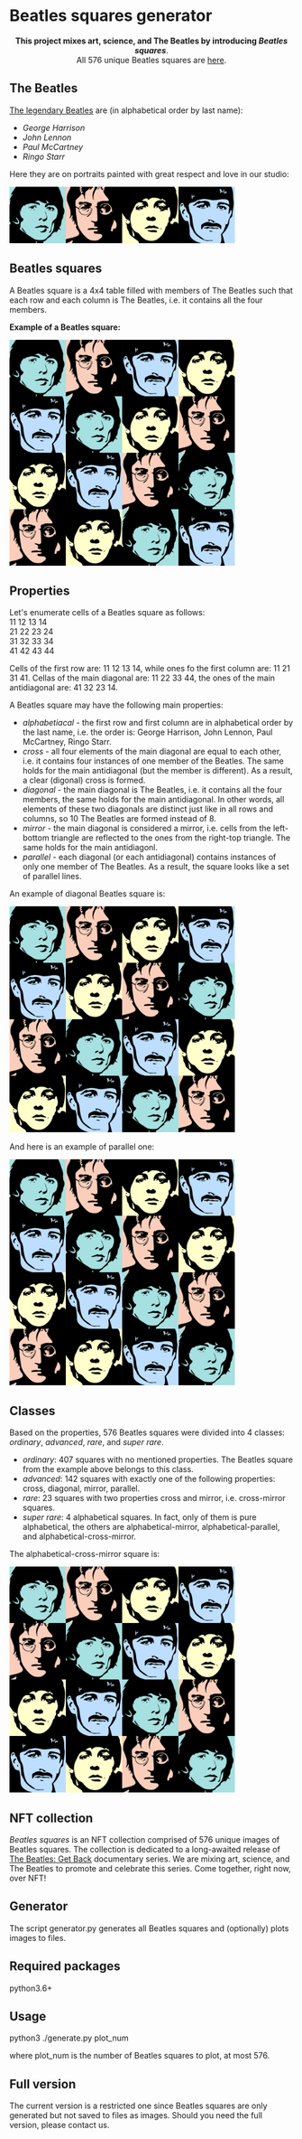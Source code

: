 # Beatles squares generator

<p align="center">
<b>This project mixes art, science, and The Beatles by introducing <i>Beatles squares</i></b>.
<br>
All 576 unique Beatles squares are <a href="images/BeatlesSquares/">here</a>.
</p>

## The Beatles

[The legendary Beatles](https://en.wikipedia.org/wiki/The_Beatles) are (in alphabetical order by last name):
- *George Harrison*
- *John Lennon*
- *Paul McCartney*
- *Ringo Starr*

Here they are on portraits painted with great respect and love in our studio:

<img src="images/Beatles/Beatles.png" width="400" height="100">

## Beatles squares

A Beatles square is a 4x4 table filled with members of The Beatles such that each row and each column is The Beatles, i.e. it contains all the four members.

**Example of a Beatles square:**

<img src="images/BeatlesSquares/042_ordin.png" width="400" height="400">

## Properties

Let's enumerate cells of a Beatles square as follows:  
11 12 13 14  
21 22 23 24  
31 32 33 34  
41 42 43 44  

Cells of the first row are: 11 12 13 14, while ones fo the first column are: 11 21 31 41. Cellas of the main diagonal are: 11 22 33 44, the ones of the main antidiagonal are: 41 32 23 14.

A Beatles square may have the following main properties:
- *alphabetiacal* - the first row and first column are in alphabetical order by the last name, i.e. the order is: George Harrison, John Lennon, Paul McCartney, Ringo Starr.
- *cross* - all four elements of the main diagonal are equal to each other, i.e. it contains four instances of one member of the Beatles. The same holds for the main antidiagonal (but the member is different). As a result, a clear (digonal) cross is formed. 
- *diagonal* - the main diagonal is The Beatles, i.e. it contains all the four members, the same holds for the main antidiagonal. In other words, all elements of these two diagonals are distinct just like in all rows and columns, so 10 The Beatles are formed instead of 8.
- *mirror* -  the main diagonal is considered a mirror, i.e. cells from the left-bottom triangle are reflected to the ones from the right-top triangle. The same holds for the main antidiagonl.
- *parallel* - each diagonal (or each antidiagonal) contains instances of only one member of The Beatles. As a result, the square looks like a set of parallel lines.

An example of diagonal Beatles square is:

<img src="images/BeatlesSquares/021_diag.png" width="400" height="400">

And here is an example of parallel one:

<img src="images/BeatlesSquares/018_parall.png" width="400" height="400">

## Classes

Based on the properties, 576 Beatles squares were divided into 4 classes: *ordinary*, *advanced*, *rare*, and *super rare*.
- *ordinary*: 407 squares with no mentioned properties. The Beatles square from the example above belongs to this class.
- *advanced*: 142 squares with exactly one of the following properties: cross, diagonal, mirror, parallel.
- *rare*: 23 squares with two properties cross and mirror, i.e. cross-mirror squares.
- *super rare*: 4 alphabetical squares. In fact, only of them is pure alphabetical, the others are alphabetical-mirror, alphabetical-parallel, and alphabetical-cross-mirror.

The alphabetical-cross-mirror square is:

<img src="images/BeatlesSquares/001_alph-cross-mirror.png" alt="Beatles" width="400" height="400">

## NFT collection

*Beatles squares* is an NFT collection comprised of 576 unique images of Beatles squares. The collection is dedicated to a long-awaited release of [The Beatles: Get Back](https://www.disneyplus.com/en-gb/series/the-beatles-get-back/7DcWEeWVqrkE) documentary series. We are mixing art, science, and The Beatles to promote and celebrate this series. Come together, right now, over NFT!

## Generator

The script generator.py generates all Beatles squares and (optionally) plots images to files.

## Required packages

python3.6+

## Usage

python3 ./generate.py plot_num

where plot_num is the number of Beatles squares to plot, at most 576.

## Full version

The current version is a restricted one since Beatles squares are only generated but not saved to files as images.
Should you need the full version, please contact us.
